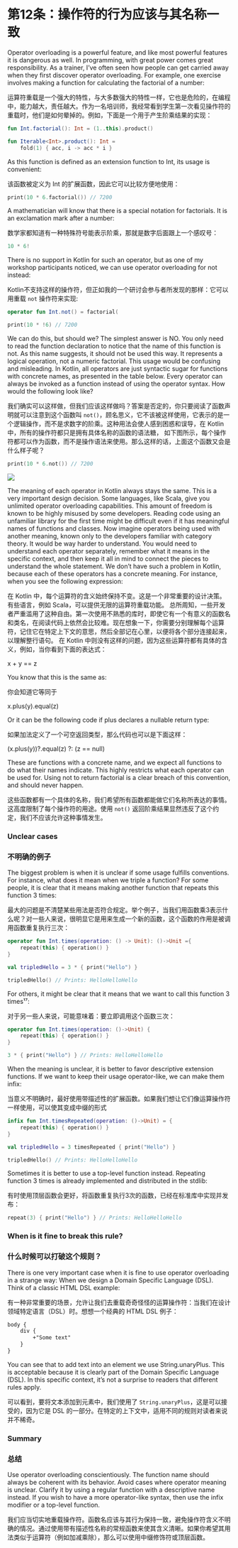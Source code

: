# 第12条：操作符的行为应该与其名称一致

Operator overloading is a powerful feature, and like most powerful features it is dangerous as well. In programming, with great power comes great responsibility. As a trainer, I’ve often seen how people can get carried away when they first discover operator overloading. For example, one exercise involves making a function for calculating the factorial of a number:

运算符重载是一个强大的特性，与大多数强大的特性一样，它也是危险的，在编程中，能力越大，责任越大。作为一名培训师，我经常看到学生第一次看见操作符的重载时，他们是如何晕掉的。例如，下面是一个用于产生阶乘结果的实现：

```kotlin
fun Int.factorial(): Int = (1..this).product()

fun Iterable<Int>.product(): Int =
    fold(1) { acc, i -> acc * i }
```

As this function is defined as an extension function to Int, its usage is convenient:

该函数被定义为 Int 的扩展函数，因此它可以比较方便地使用：

```kotlin
print(10 * 6.factorial()) // 7200
```

A mathematician will know that there is a special notation for factorials. It is an exclamation mark after a number:

数学家都知道有一种特殊符号能表示阶乘，那就是数字后面跟上一个感叹号：

```kotlin
10 * 6!
```

There is no support in Kotlin for such an operator, but as one of my workshop participants noticed, we can use operator overloading for not instead:

Kotlin不支持这样的操作符，但正如我的一个研讨会参与者所发现的那样：它可以用重载 `not` 操作符来实现:

```kotlin
operator fun Int.not() = factorial(

print(10 * !6) // 7200
```

We can do this, but should we? The simplest answer is NO. You only need to read the function declaration to notice that the name of this function is not. As this name suggests, it should not be used this way. It represents a logical operation, not a numeric factorial. This usage would be confusing and misleading. In Kotlin, all operators are just syntactic sugar for functions with concrete names, as presented in the table below. Every operator can always be invoked as a function instead of using the operator syntax. How would the following look like?

我们确实可以这样做，但我们应该这样做吗？答案是否定的，你只要阅读了函数声明就可以注意到这个函数叫 `not()`，顾名思义，它不该被这样使用，它表示的是一个逻辑操作，而不是求数字的阶乘。这种用法会使人感到困惑和误导，在 Kotlin 中，所有的操作符都只是拥有具体名称的函数的语法糖， 如下图所示，每个操作符都可以作为函数，而不是操作语法来使用。那么这样的话，上面这个函数又会是什么样子呢？

```kotlin
print(10 * 6.not()) // 7200
```

![](../../.gitbook/assets/image.png)

The meaning of each operator in Kotlin always stays the same. This is a very important design decision. Some languages, like Scala, give you unlimited operator overloading capabilities. This amount of freedom is known to be highly misused by some developers. Reading code using an unfamiliar library for the first time might be difficult even if it has meaningful names of functions and classes. Now imagine operators being used with another meaning, known only to the developers familiar with category theory. It would be way harder to understand. You would need to understand each operator separately, remember what it means in the specific context, and then keep it all in mind to connect the pieces to understand the whole statement. We don’t have such a problem in Kotlin, because each of these operators has a concrete meaning. For instance, when you see the following expression:

在 Kotlin 中，每个运算符的含义始终保持不变。这是一个非常重要的设计决策。有些语言，例如 Scala，可以提供无限的运算符重载功能。 总所周知，一些开发者严重滥用了这种自由。第一次使用不熟悉的库时，即使它有一个有意义的函数名和类名，在阅读代码上依然会比较难。现在想象一下，你需要分别理解每个运算符，记住它在特定上下文的意思，然后全部记在心里，以便将各个部分连接起来，以理解整行语句。 在 Kotlin 中则没有这样的问题，因为这些运算符都有具体的含义，例如，当你看到下面的表达式：

x + y == z

You know that this is the same as:

你会知道它等同于

x.plus(y).equal(z)

Or it can be the following code if plus declares a nullable return type:

如果加法定义了一个可空返回类型，那么代码也可以是下面这样：

(x.plus(y))?.equal(z) ?: (z == null)

These are functions with a concrete name, and we expect all functions to do what their names indicate. This highly restricts what each operator can be used for. Using not to return factorial is a clear breach of this convention, and should never happen.

这些函数都有一个具体的名称，我们希望所有函数都能做它们名称所表达的事情。这高度限制了每个操作符的用途。使用 `not()` 返回阶乘结果显然违反了这个约定，我们不应该允许这种事情发生。

### Unclear cases

### 不明确的例子

The biggest problem is when it is unclear if some usage fulfills conventions. For instance, what does it mean when we triple a function? For some people, it is clear that it means making another function that repeats this function 3 times:

最大的问题是不清楚某些用法是否符合规定。举个例子，当我们用函数乘3表示什么呢？对一些人来说，很明显它是用来生成一个新的函数，这个函数的作用是被调用函数重复执行三次：

```kotlin
operator fun Int.times(operation: () -> Unit): ()->Unit ={ 
    repeat(this) { operation() } 
}

val tripledHello = 3 * { print("Hello") }

tripledHello() // Prints: HelloHelloHello
```

For others, it might be clear that it means that we want to call this function 3 times¹⁷:

对于另一些人来说，可能意味着：要立即调用这个函数三次：

```kotlin
operator fun Int.times(operation: ()->Unit) {
    repeat(this) { operation() }
}

3 * { print("Hello") } // Prints: HelloHelloHello
```

When the meaning is unclear, it is better to favor descriptive extension functions. If we want to keep their usage operator-like, we can make them infix:

当意义不明确时，最好使用带描述性的扩展函数。如果我们想让它们像运算操作符一样使用，可以使其变成中缀的形式

```kotlin
infix fun Int.timesRepeated(operation: ()->Unit) = {
    repeat(this) { operation() }
}

val tripledHello = 3 timesRepeated { print("Hello") }

tripledHello() // Prints: HelloHelloHello
```

Sometimes it is better to use a top-level function instead. Repeating function 3 times is already implemented and distributed in the stdlib:

有时使用顶层函数会更好，将函数重复执行3次的函数，已经在标准库中实现并发布：

```kotlin
repeat(3) { print("Hello") } // Prints: HelloHelloHello
```

### When is it fine to break this rule?

### 什么时候可以打破这个规则？

There is one very important case when it is fine to use operator overloading in a strange way: When we design a Domain Specific Language (DSL). Think of a classic HTML DSL example:

有一种非常重要的场景，允许让我们去重载奇奇怪怪的运算操作符：当我们在设计领域特定语言（DSL）时。想想一个经典的 HTML DSL 例子：

```html
body {
    div {
        +"Some text"
    }
}
```

You can see that to add text into an element we use String.unaryPlus. This is acceptable because it is clearly part of the Domain Specific Language (DSL). In this specific context, it’s not a surprise to readers that different rules apply.

可以看到，要将文本添加到元素中，我们使用了 `String.unaryPlus`，这是可以接受的，因为它是 DSL 的一部分。在特定的上下文中，适用不同的规则对读者来说并不稀奇。

### Summary

### 总结

Use operator overloading conscientiously. The function name should always be coherent with its behavior. Avoid cases where operator meaning is unclear. Clarify it by using a regular function with a descriptive name instead. If you wish to have a more operator-like syntax, then use the infix modifier or a top-level function.

我们应当切实地重载操作符。函数名应该与其行为保持一致，避免操作符含义不明确的情况。通过使用带有描述性名称的常规函数来使其含义清晰。如果你希望其用法类似于运算符（例如加减乘除），那么可以使用中缀修饰符或顶层函数。
